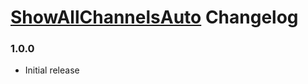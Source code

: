 # [ShowAllChannelsAuto](https://pharaoh2k.github.io/BetterDiscordStuff/?plugin=ShowAllChannelsAuto "ShowAllChannelsAuto") Changelog

### 1.0.0
- Initial release